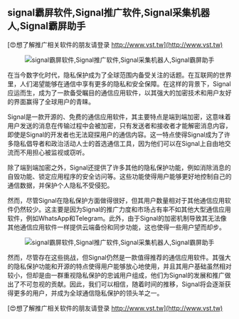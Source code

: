 ## **signal霸屏软件,Signal推广软件,Signal采集机器人,Signal霸屏助手**

[😍想了解推广相关软件的朋友请登录 http://www.vst.tw](http://www.vst.tw)

 <center><img src="https://vst.tw/MP4/tuiguang/png/5.png" alt="signal霸屏软件,Signal推广软件,Signal采集机器人,Signal霸屏助手"></center>

在当今数字化时代，隐私保护成为了全球范围内备受关注的话题。在互联网的世界里，人们渴望能够在通信中享有更多的隐私和安全保障。在这样的背景下，Signal应运而生，成为了一款备受瞩目的通信应用软件，以其强大的加密技术和用户友好的界面赢得了全球用户的青睐。

Signal是一款开源的、免费的通信应用软件，其主要特点是端到端加密，这意味着用户发送的消息在传输过程中会被加密，只有发送者和接收者才能解密消息内容，即使是Signal的开发者也无法窥探用户的通信内容。这一特点使得Signal成为了许多隐私倡导者和政治活动人士的首选通信工具，因为他们可以在Signal上自由地交流而不用担心被监视或窃听。

除了端到端加密之外，Signal还提供了许多其他的隐私保护功能，例如消除消息的自毁功能、锁定应用程序的安全访问等。这些功能使得用户能够更好地控制自己的通信数据，并保护个人隐私不受侵犯。

然而，尽管Signal在隐私保护方面做得很好，但其用户数量相对于其他通信应用软件仍然较少。这主要是因为Signal的推广力度和市场占有率不如其他大型通信应用软件，例如WhatsApp和Telegram。此外，由于Signal的加密机制导致其无法像其他通信应用软件一样提供云端备份和同步功能，这也使得一些用户望而却步。

 <center><img src="https://vst.tw/MP4/tuiguang/png/1.png" alt="signal霸屏软件,Signal推广软件,Signal采集机器人,Signal霸屏助手"></center>

然而，尽管存在这些挑战，但Signal仍然是一款值得推荐的通信应用软件。其强大的隐私保护功能和开源的特点使得用户能够放心地使用，并且其用户基础虽然相对较小，但却是由一群重视隐私保护的忠诚用户组成，他们为Signal的发展和推广做出了不可忽视的贡献。因此，我们可以相信，随着时间的推移，Signal将会逐渐获得更多的用户，并成为全球通信隐私保护的领头羊之一。

[😍想了解推广相关软件的朋友请登录 http://www.vst.tw](http://www.vst.tw)



